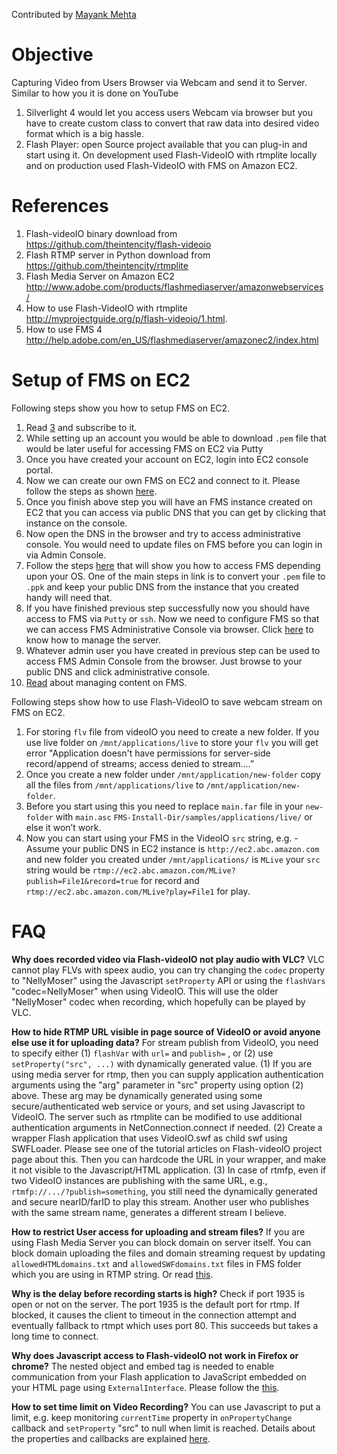 Contributed by [Mayank Mehta](mailto:mayankdbit@gmail.com)

# Objective #
Capturing Video from Users Browser via Webcam and send it to Server. Similar to how you it is done on YouTube

  1. Silverlight 4 would let you access users Webcam via browser but you have to create custom class to     convert that raw data into desired video format which is a big hassle.
  1. Flash Player: open Source project available that you can plug-in and start using it.  On development used Flash-VideoIO with rtmplite locally and on production used Flash-VideoIO with FMS on Amazon EC2.

# References #
  1. Flash-videoIO binary download from https://github.com/theintencity/flash-videoio
  1. Flash RTMP server in Python download from https://github.com/theintencity/rtmplite
  1. Flash Media Server on Amazon EC2 http://www.adobe.com/products/flashmediaserver/amazonwebservices/
  1. How to use Flash-VideoIO with rtmplite http://myprojectguide.org/p/flash-videoio/1.html.
  1. How to use FMS 4 http://help.adobe.com/en_US/flashmediaserver/amazonec2/index.html

# Setup of FMS on EC2 #

Following steps show you how to setup FMS on EC2.

  1. Read [3](http://www.adobe.com/products/flashmediaserver/amazonwebservices/) and subscribe to it.
  1. While setting up an account you would be able to download `.pem` file that would be later useful for accessing FMS on EC2 via Putty
  1. Once you have created your account on EC2, login into EC2 console portal.
  1. Now we can create our own FMS on EC2 and connect to it. Please follow the steps as shown [here](http://help.adobe.com/en_US/flashmediaserver/amazonec2/WS6fc2df2b6d2ce24359910e2812c396a83eb-7fff.html).
  1. Once you finish above step you will have an FMS instance created on EC2 that you can access via public DNS that you can get by clicking that instance on the console.
  1. Now open the DNS in the browser and try to access administrative console. You would need to update files on FMS before you can login in via Admin Console.
  1. Follow the steps [here](http://help.adobe.com/en_US/flashmediaserver/amazonec2/WS6fc2df2b6d2ce2431afba23c12c3967d3ca-7ff1.html) that will show you how to access FMS depending upon your OS. One of the main steps in link is to convert your `.pem` file to `.ppk` and keep your public DNS from the instance that you created handy will need that.
  1. If you have finished previous step successfully now you should have access to FMS via `Putty` or `ssh`. Now we need to configure FMS so that we can access FMS Administrative Console via browser. Click [here](http://help.adobe.com/en_US/flashmediaserver/amazonec2/WS6fc2df2b6d2ce2431afba23c12c3967d3ca-7ff6.html) to know how to manage the server.
  1. Whatever admin user you have created in previous step can be used to access FMS Admin Console from the browser. Just browse to your public DNS and click administrative console.
  1. [Read](http://help.adobe.com/en_US/flashmediaserver/amazonec2/WS6fc2df2b6d2ce2431afba23c12c3967d3ca-7ff1.html) about managing content on FMS.

Following steps show how to use Flash-VideoIO to save webcam stream on FMS on EC2.

  1. For storing `flv` file from videoIO you need to create a new folder. If you use live folder on `/mnt/applications/live` to store your `flv` you will get error "Application doesn't have permissions for server-side record/append of streams; access denied to stream….”
  1. Once you create a new folder under `/mnt/application/new-folder` copy all the files from `/mnt/applications/live` to `/mnt/application/new-folder`.
  1. Before you start using this you need to replace `main.far` file in your `new-folder` with `main.asc` `FMS-Install-Dir/samples/applications/live/`  or else it won’t work.
  1. Now you can start using your FMS in the VideoIO `src` string, e.g. - Assume your public DNS in EC2 instance is `http://ec2.abc.amazon.com` and new folder you created under `/mnt/applications/` is `MLive` your `src` string would be `rtmp://ec2.abc.amazon.com/MLive?publish=File1&record=true` for record and `rtmp://ec2.abc.amazon.com/MLive?play=File1` for play.

# FAQ #

**Why does recorded video via Flash-videoIO not play audio with VLC?**
VLC cannot play FLVs with speex audio, you can try changing the `codec` property to "NellyMoser" using the Javascript `setProperty` API or using the `flashVars` "codec=NellyMoser" when using VideoIO. This will use the older "NellyMoser" codec when recording, which hopefully can be played by VLC.

**How to hide RTMP URL visible in page source of VideoIO or avoid anyone else use it for uploading data?**
For stream publish from VideoIO, you need to specify either (1) `flashVar` with `url=` and `publish=` , or (2) use `setProperty("src", ...)` with dynamically generated value. (1) If you are using media server for rtmp, then you can supply application authentication arguments using the "arg" parameter in "src" property using option (2) above. These arg may be dynamically generated using some secure/authenticated web service or yours, and set using Javascript to VideoIO. The server such as rtmplite can be modified to use additional authentication arguments in NetConnection.connect if needed. (2) Create a wrapper Flash application that uses VideoIO.swf as child swf using SWFLoader. Please see one of the tutorial articles on Flash-videoIO project page about this. Then you can hardcode the URL in your wrapper, and make it not visible to the Javascript/HTML application. (3) In case of rtmfp, even if two VideoIO instances are publishing with the same URL, e.g., `rtmfp://.../?publish=something`, you still need the dynamically generated and secure nearID/farID to play this stream. Another user who publishes with the same stream name, generates a different stream I believe.

**How to restrict User access for uploading and stream files?**
If you are using Flash Media Server you can block domain on server itself. You can block domain uploading the files and domain streaming request by updating `allowedHTMLdomains.txt` and `allowedSWFdomains.txt` files in FMS folder which you are using in RTMP string.
Or read [this](http://help.adobe.com/en_US/flashmediaserver/devguide/WS5b3ccc516d4fbf351e63e3d11a0773d37a-7fea.html).

**Why is the delay before recording starts is high?**
Check if port 1935 is open or not on the server. The port 1935 is the default port for rtmp. If blocked, it causes the client to timeout in the connection attempt and eventually fallback to rtmpt which uses port 80. This succeeds but takes a long time to connect.

**Why does Javascript access to Flash-videoIO not work in Firefox or chrome?**
The nested object and embed tag is needed to enable communication from your Flash application to JavaScript embedded on your HTML page using `ExternalInterface`. Please follow the [this](http://myprojectguide.org/p/flash-videoio/1.html).

**How to set time limit on Video Recording?**
You can use Javascript to put a limit, e.g. keep monitoring  `currentTime` property in `onPropertyChange` callback and `setProperty` "src" to null when limit is reached. Details about the properties and callbacks are explained [here](http://myprojectguide.org/p/flash-videoio/10.html).
